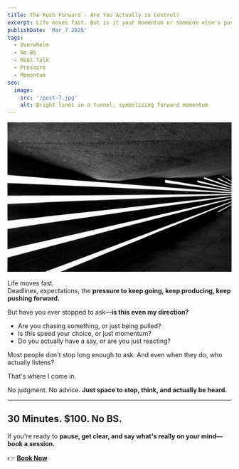 ```yaml
---
title: The Rush Forward - Are You Actually in Control?
excerpt: Life moves fast. But is it your momentum or someone else's pushing you forward? No scripts. No fixing. No BS. Just space to stop, think, and actually be heard.
publishDate: 'Mar 7 2025'
tags:
  - Overwhelm
  - No BS
  - Real Talk
  - Pressure
  - Momentum
seo:
  image:
    src: '/post-7.jpg'
    alt: Bright lines in a tunnel, symbolizing forward momentum
---
```


![Bright lines in a tunnel, symbolizing forward momentum](/post-7.jpg)

Life moves fast.  
Deadlines, expectations, the **pressure to keep going, keep producing, keep pushing forward.**  

But have you ever stopped to ask—**is this even my direction?**  

- Are you chasing something, or just being pulled?  
- Is this speed your choice, or just momentum?  
- Do you actually have a say, or are you just reacting?  

Most people don't stop long enough to ask. And even when they do, who actually listens?  

That's where I come in.  

No judgment. No advice. **Just space to stop, think, and actually be heard.**  

---

## **30 Minutes. $100. No BS.**  
If you're ready to **pause, get clear, and say what's really on your mind—book a session.**  

👉 [**Book Now**](https://calendly.com/listen-no-bs/30min/)